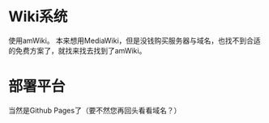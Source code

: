 # Wiki系统
使用amWiki。
本来想用MediaWiki，但是没钱购买服务器与域名，也找不到合适的免费方案了，就找来找去找到了amWiki。
# 部署平台
当然是Github Pages了（要不然您再回头看看域名？）